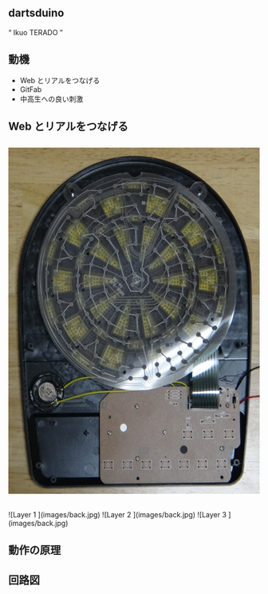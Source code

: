 
## dartsduino    <!-- class: 'slide' -->

<q>
  Ikuo TERADO
</q>


## 動機    <!-- class: 'slide' -->

* Web とリアルをつなげる
* GitFab
* 中高生への良い刺激


## Web とリアルをつなげる    <!-- class: 'slide', scale: 0.5 -->



##     <!-- x: 0, y: 2000, z: 0, dx: 0, dy: 0, dz: 200 -->

<img id='layer0' src='images/back.jpg' width='560' height='693' class='center'>


##     <!-- rotate-x: -70, rotate-y: -45, dx: 1500, dy: 0, dz: 0 -->

<div id='layers' class='center'>
    ![Layer 1   <!-- class: 'layer', id: 'layer1', width: 560 -->](images/back.jpg)
    ![Layer 2   <!-- class: 'layer', id: 'layer2', width: 560 -->](images/back.jpg)
    ![Layer 3   <!-- class: 'layer', id: 'layer3', width: 560 -->](images/back.jpg)
</div>


## 動作の原理    <!-- class: 'slide' -->



## 回路図    <!-- class: 'slide' -->
